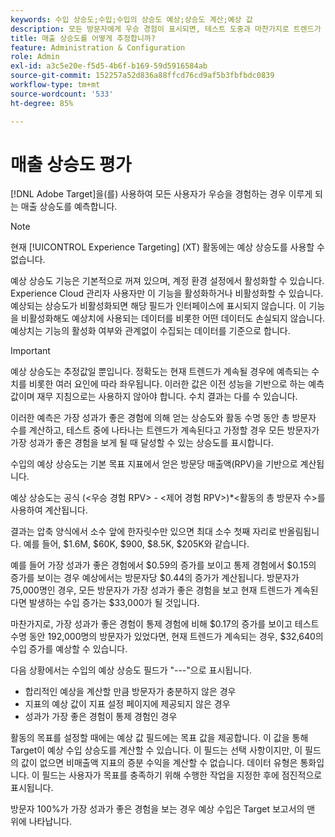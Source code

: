 ```yaml
---
keywords: 수입 상승도;수입;수입의 상승도 예상;상승도 계산;예상 값
description: 모든 방문자에게 우승 경험이 표시되면, 테스트 도중과 마찬가지로 트렌드가 지속되면 달성할 수 있는 상승도를 예측합니다.
title: 매출 상승도를 어떻게 추정합니까?
feature: Administration & Configuration
role: Admin
exl-id: a3c5e20e-f5d5-4b6f-b169-59d5916584ab
source-git-commit: 152257a52d836a88ffcd76cd9af5b3fbfbdc0839
workflow-type: tm+mt
source-wordcount: '533'
ht-degree: 85%

---
```


# 매출 상승도 평가

[!DNL Adobe Target]을(를) 사용하여 모든 사용자가 우승을 경험하는 경우 이루게 되는 매출 상승도를 예측합니다.

>[!NOTE]
>
>현재 [!UICONTROL Experience Targeting] (XT) 활동에는 예상 상승도를 사용할 수 없습니다.

예상 상승도 기능은 기본적으로 꺼져 있으며, 계정 환경 설정에서 활성화할 수 있습니다. Experience Cloud 관리자 사용자만 이 기능을 활성화하거나 비활성화할 수 있습니다. 예상되는 상승도가 비활성화되면 해당 필드가 인터페이스에 표시되지 않습니다. 이 기능을 비활성화해도 예상치에 사용되는 데이터를 비롯한 어떤 데이터도 손실되지 않습니다. 예상치는 기능의 활성화 여부와 관계없이 수집되는 데이터를 기준으로 합니다.

>[!IMPORTANT]
>
>예상 상승도는 추정값일 뿐입니다. 정확도는 현재 트렌드가 계속될 경우에 예측되는 수치를 비롯한 여러 요인에 따라 좌우됩니다. 이러한 값은 이전 성능을 기반으로 하는 예측값이며 재무 지침으로는 사용하지 않아야 합니다. 수치 결과는 다를 수 있습니다.

이러한 예측은 가장 성과가 좋은 경험에 의해 얻는 상승도와 활동 수명 동안 총 방문자 수를 계산하고, 테스트 중에 나타나는 트렌드가 계속된다고 가정할 경우 모든 방문자가 가장 성과가 좋은 경험을 보게 될 때 달성할 수 있는 상승도를 표시합니다.

수입의 예상 상승도는 기본 목표 지표에서 얻은 방문당 매출액(RPV)을 기반으로 계산됩니다.

예상 상승도는 공식 (&lt;우승 경험 RPV> - &lt;제어 경험 RPV>)&#42;&lt;활동의 총 방문자 수>를 사용하여 계산됩니다.

결과는 압축 양식에서 소수 앞에 한자릿수만 있으면 최대 소수 첫째 자리로 반올림됩니다. 예를 들어, $1.6M, $60K, $900, $8.5K, $205K와 같습니다.

예를 들어 가장 성과가 좋은 경험에서 $0.59의 증가를 보이고 통제 경험에서 $0.15의 증가를 보이는 경우 예상에서는 방문자당 $0.44의 증가가 계산됩니다. 방문자가 75,000명인 경우, 모든 방문자가 가장 성과가 좋은 경험을 보고 현재 트렌드가 계속된다면 발생하는 수입 증가는 $33,000가 될 것입니다.

마찬가지로, 가장 성과가 좋은 경험이 통제 경험에 비해 $0.17의 증가를 보이고 테스트 수명 동안 192,000명의 방문자가 있었다면, 현재 트렌드가 계속되는 경우, $32,640의 수입 증가를 예상할 수 있습니다.

다음 상황에서는 수입의 예상 상승도 필드가 &quot;---&quot;으로 표시됩니다.

* 합리적인 예상을 계산할 만큼 방문자가 충분하지 않은 경우
* 지표의 예상 값이 지표 설정 페이지에 제공되지 않은 경우
* 성과가 가장 좋은 경험이 통제 경험인 경우

활동의 목표를 설정할 때에는 예상 값 필드에는 목표 값을 제공합니다. 이 값을 통해 Target이 예상 수입 상승도를 계산할 수 있습니다. 이 필드는 선택 사항이지만, 이 필드의 값이 없으면 비매출액 지표의 증분 수익을 계산할 수 없습니다. 데이터 유형은 통화입니다. 이 필드는 사용자가 목표를 충족하기 위해 수행한 작업을 지정한 후에 점진적으로 표시됩니다.

방문자 100%가 가장 성과가 좋은 경험을 보는 경우 예상 수입은 Target 보고서의 맨 위에 나타납니다.

